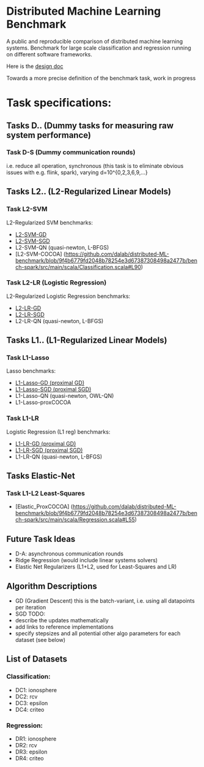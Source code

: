 # Distributed Machine Learning Benchmark
A public and reproducible comparison of distributed machine learning systems. Benchmark for large scale classification and regression running on different software frameworks.

Here is the [design doc](https://docs.google.com/document/d/1jM4zXRDezEJmIKwoDOKNlGvuNNJk5_FxcBrn1mfYp0E/edit#)

Towards a more precise definition of the benchmark task, work in progress

# Task specifications:

## Tasks D.. (Dummy tasks for measuring raw system performance)
### Task D-S (Dummy communication rounds)
i.e. reduce all operation, synchronous
(this task is to eliminate obvious issues with e.g. flink, spark), 
varying d=10^{0,2,3,6,9,...}

## Tasks L2.. (L2-Regularized Linear Models)
### Task L2-SVM
L2-Regularized SVM
benchmarks:
- [L2-SVM-GD](https://github.com/dalab/distributed-ML-benchmark/blob/77db165afa2c3504543a5cd92cf209b5f11ae4d4/bench-spark/src/main/scala/Classification.scala#L55)
- [L2-SVM-SGD](https://github.com/dalab/distributed-ML-benchmark/blob/77db165afa2c3504543a5cd92cf209b5f11ae4d4/bench-spark/src/main/scala/Classification.scala#L48)
- L2-SVM-QN (quasi-newton, L-BFGS)
- [L2-SVM-COCOA] (https://github.com/dalab/distributed-ML-benchmark/blob/9f4b6779fd2048b78254e3d67387308498a2477b/bench-spark/src/main/scala/Classification.scala#L90)

### Task L2-LR (Logistic Regression)
L2-Regularized Logistic Regression
benchmarks:
- [L2-LR-GD](https://github.com/dalab/distributed-ML-benchmark/blob/77db165afa2c3504543a5cd92cf209b5f11ae4d4/bench-spark/src/main/scala/Classification.scala#L69)
- [L2-LR-SGD](https://github.com/dalab/distributed-ML-benchmark/blob/77db165afa2c3504543a5cd92cf209b5f11ae4d4/bench-spark/src/main/scala/Classification.scala#L62)
- L2-LR-QN (quasi-newton, L-BFGS)

## Tasks L1.. (L1-Regularized Linear Models)
### Task L1-Lasso
Lasso
benchmarks:
- [L1-Lasso-GD (proximal GD)](https://github.com/dalab/distributed-ML-benchmark/blob/77db165afa2c3504543a5cd92cf209b5f11ae4d4/bench-spark/src/main/scala/Regression.scala#L48)
- [L1-Lasso-SGD (proximal SGD)](https://github.com/dalab/distributed-ML-benchmark/blob/77db165afa2c3504543a5cd92cf209b5f11ae4d4/bench-spark/src/main/scala/Regression.scala#L41)
- L1-Lasso-QN (quasi-newton, OWL-QN)
- L1-Lasso-proxCOCOA

### Task L1-LR
Logistic Regression (L1 reg)
benchmarks:
- [L1-LR-GD (proximal GD)](https://github.com/dalab/distributed-ML-benchmark/blob/77db165afa2c3504543a5cd92cf209b5f11ae4d4/bench-spark/src/main/scala/Classification.scala#L84)
- [L1-LR-SGD (proximal SGD)](https://github.com/dalab/distributed-ML-benchmark/blob/77db165afa2c3504543a5cd92cf209b5f11ae4d4/bench-spark/src/main/scala/Classification.scala#L77)
- L1-LR-QN (quasi-newton, L-BFGS)

## Tasks Elastic-Net
### Task L1-L2 Least-Squares
- [Elastic_ProxCOCOA] (https://github.com/dalab/distributed-ML-benchmark/blob/9f4b6779fd2048b78254e3d67387308498a2477b/bench-spark/src/main/scala/Regression.scala#L55)

## Future Task Ideas
- D-A: asynchronous communication rounds
- Ridge Regression (would include linear systems solvers)
- Elastic Net Regularizers (L1+L2, used for Least-Squares and LR)

## Algorithm Descriptions
- GD (Gradient Descent)
this is the batch-variant, i.e. using all datapoints per iteration
- SGD
TODO:
 - describe the updates mathematically
 - add links to reference implementations
 - specify stepsizes and all potential other algo parameters for each dataset (see below)

## List of Datasets
### Classification:
- DC1: ionosphere
- DC2: rcv
- DC3: epsilon
- DC4: criteo

### Regression:
- DR1: ionosphere
- DR2: rcv
- DR3: epsilon
- DR4: criteo
